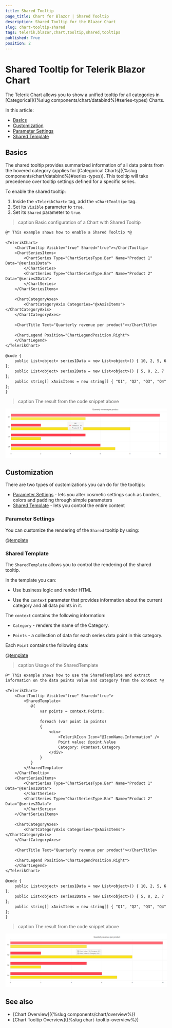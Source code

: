 ```yaml
---
title: Shared Tooltip
page_title: Chart for Blazor | Shared Tooltip
description: Shared Tooltip for the Blazor Chart
slug: chart-tooltip-shared
tags: telerik,blazor,chart,tooltip,shared,tooltips
published: True
position: 2
---
```


# Shared Tooltip for Telerik Blazor Chart

The Telerik Chart allows you to show a unified tooltip for all categories in [Categorical]({%slug components/chart/databind%}#series-types) Charts.

In this article:
* [Basics](#basics)
* [Customization](#customization)
 * [Parameter Settings](#parameter-settings)
 * [Shared Template](#shared-template)


## Basics

The shared tooltip provides summarized information of all data points from the hovered category (applies for [Categorical Charts]({%slug components/chart/databind%}#series-types)). This tooltip will take precedence over tooltip settings defined for a specific series.

To enable the shared tooltip:

1. Inside the `<TelerikChart>` tag, add the `<ChartTooltip>` tag.
1. Set its `Visible` parameter to `true`.
1. Set its `Shared` parameter to `true`.

>caption Basic configuration of a Chart with Shared Tooltip

````CSHTML
@* This example shows how to enable a Shared Tooltip *@

<TelerikChart>
    <ChartTooltip Visible="true" Shared="true"></ChartTooltip>
    <ChartSeriesItems>
        <ChartSeries Type="ChartSeriesType.Bar" Name="Product 1" Data="@series1Data">
        </ChartSeries>
        <ChartSeries Type="ChartSeriesType.Bar" Name="Product 2" Data="@series2Data">
        </ChartSeries>
    </ChartSeriesItems>

    <ChartCategoryAxes>
        <ChartCategoryAxis Categories="@xAxisItems"></ChartCategoryAxis>
    </ChartCategoryAxes>

    <ChartTitle Text="Quarterly revenue per product"></ChartTitle>

    <ChartLegend Position="ChartLegendPosition.Right">
    </ChartLegend>
</TelerikChart>

@code {
    public List<object> series1Data = new List<object>() { 10, 2, 5, 6 };
    public List<object> series2Data = new List<object>() { 5, 8, 2, 7 };
    public string[] xAxisItems = new string[] { "Q1", "Q2", "Q3", "Q4" };
}
````
>caption The result from the code snippet above

![shared tooltip example](images/shared-tooltip-basic.png)

## Customization

There are two types of customizations you can do for the tooltips:

* [Parameter Settings](#parameter-settings) - lets you alter cosmetic settings such as borders, colors and padding through simple parameters
* [Shared Template](#shared-template) - lets you control the entire content

### Parameter Settings
You can customize the rendering of the `Shared` tooltip by using:

@[template](/_contentTemplates/chart/link-to-basics.md#shared-tooltip-parameter-settings)


### Shared Template

The `SharedTemplate` allows you to control the rendering of the shared tooltip.

In the template you can:

* Use business logic and render HTML

* Use the `context` parameter that provides information about the current category and all data points in it.

The `context` contains the following information:

* `Category` - renders the name of the Category.

* `Points` - a collection of data for each series data point in this category.


Each `Point` contains the following data:

@[template](/_contentTemplates/chart/link-to-basics.md#context-parameter-information)


>caption Usage of the SharedTemplate

````CSHTML
@* This example shows how to use the SharedTemplate and extract information on the data points value and category from the context *@

<TelerikChart>
    <ChartTooltip Visible="true" Shared="true">
        <SharedTemplate>
           @{
               var points = context.Points;

               foreach (var point in points)
               {
                   <div>
                       <TelerikIcon Icon="@IconName.Information" />
                       Point value: @point.Value
                       Category: @context.Category
                   </div>
               }
           }
        </SharedTemplate>
    </ChartTooltip>
    <ChartSeriesItems>
        <ChartSeries Type="ChartSeriesType.Bar" Name="Product 1" Data="@series1Data">
        </ChartSeries>
        <ChartSeries Type="ChartSeriesType.Bar" Name="Product 2" Data="@series2Data">
        </ChartSeries>
    </ChartSeriesItems>

    <ChartCategoryAxes>
        <ChartCategoryAxis Categories="@xAxisItems"></ChartCategoryAxis>
    </ChartCategoryAxes>

    <ChartTitle Text="Quarterly revenue per product"></ChartTitle>

    <ChartLegend Position="ChartLegendPosition.Right">
    </ChartLegend>
</TelerikChart>

@code {
    public List<object> series1Data = new List<object>() { 10, 2, 5, 6 };
    public List<object> series2Data = new List<object>() { 5, 8, 2, 7 };
    public string[] xAxisItems = new string[] { "Q1", "Q2", "Q3", "Q4" };
}
````
>caption The result from the code snippet above

![shared tooltip example](images/shared-tooltip-template.png)

## See also

* [Chart Overview]({%slug components/chart/overview%})
* [Chart Tooltip Overview]({%slug chart-tooltip-overview%})
